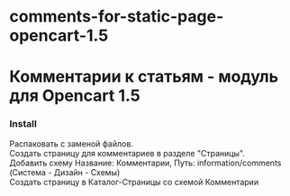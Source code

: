 # comments-for-static-page-opencart-1.5
<h1>Комментарии к статьям - модуль для Opencart 1.5</h1>
<h3>Install</h3>
Распаковать с заменой файлов.<br />
Создать страницу для комментариев в разделе "Страницы".<br />
Добавить схему Название: Комментарии, Путь: information/comments (Система - Дизайн - Схемы)<br />
Создать страницу в Каталог-Страницы со схемой Комментарии

